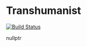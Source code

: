 # Transhumanist

[![Build Status](https://travis-ci.org/elipmoc/Transhumanist.svg?branch=master)](https://travis-ci.org/elipmoc/Transhumanist)

nullptr
